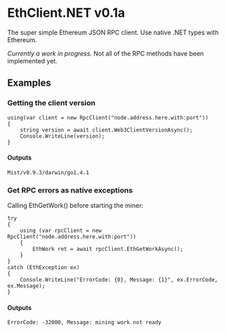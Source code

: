 # EthClient.NET v0.1a
The super simple Ethereum JSON RPC client. Use native .NET types with Ethereum.

_Currently a work in progress._ Not all of the RPC methods have been implemented yet.

## Examples
### Getting the client version
    using(var client = new RpcClient("node.address.here.with:port"))
    {
		string version = await client.Web3ClientVersionAsync();
        Console.WriteLine(version);
    }

#### Outputs
`Mist/v0.9.3/darwin/go1.4.1`

### Get RPC errors as native exceptions
Calling EthGetWork() before starting the miner:

    try
    {
        using (var rpcClient = new RpcClient("node.address.here.with:port"))
        {
            EthWork ret = await rpcClient.EthGetWorkAsync();
        }
    }
    catch (EthException ex)
    {
        Console.WriteLine("ErrorCode: {0}, Message: {1}", ex.ErrorCode, ex.Message);
    }

#### Outputs
`ErrorCode: -32000, Message: mining work not ready`